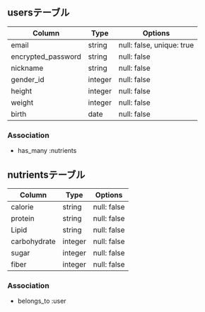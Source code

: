 ## usersテーブル

| Column             | Type    | Options                   |
| ------------------ | ------  | ------------------------- |
| email              | string  | null: false, unique: true |
| encrypted_password | string  | null: false               |
| nickname           | string  | null: false               |
| gender_id          | integer | null: false               |
| height             | integer | null: false               |
| weight             | integer | null: false               |
| birth              | date    | null: false               |

### Association
- has_many :nutrients

## nutrientsテーブル

| Column             | Type    | Options                   |
| ------------------ | ------  | ------------------------- |
| calorie            | string  | null: false               |
| protein            | string  | null: false               |
| Lipid              | string  | null: false               |
| carbohydrate       | integer | null: false               |
| sugar              | integer | null: false               |
| fiber              | integer | null: false               |

### Association
- belongs_to :user
